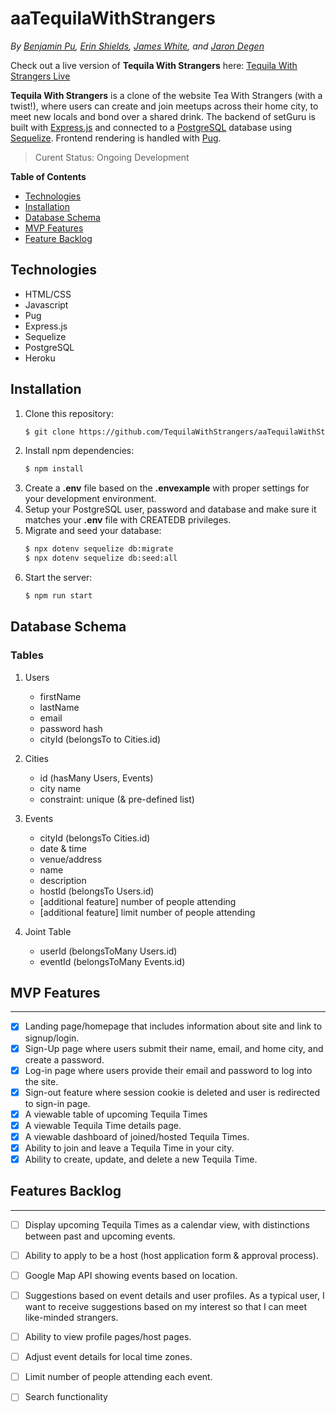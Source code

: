 # aaTequilaWithStrangers

*By [Benjamin Pu](https://bpu991.github.io./), [Erin Shields](https://erinshields.dev/), [James White](https://github.com/whitejamesthe2nd), and [Jaron Degen](http://jarondegen.com)*

Check out a live version of **Tequila With Strangers** here: [Tequila With Strangers Live](http://tequilawithstrangers.herokuapp.com/)

**Tequila With Strangers** is a clone of the website Tea With Strangers (with a twist!), where users can create and join meetups across their home city, to meet new locals and bond over a shared drink. The backend of setGuru is built with [Express.js](https://expressjs.com/) and connected to a [PostgreSQL](https://www.postgresql.org/) database using [Sequelize](https://sequelize.org/). Frontend rendering is handled with [Pug](https://pugjs.org/api/getting-started.html).

> Curent Status: Ongoing Development

**Table of Contents**
* [Technologies](#technologies)
* [Installation](#installation)
* [Database Schema](#database-schema)
* [MVP Features](#mvp-features)
* [Feature Backlog](#feature-backlog)

## Technologies
* HTML/CSS
* Javascript
* Pug
* Express.js
* Sequelize
* PostgreSQL
* Heroku

## Installation
1. Clone this repository:
    ```bash
    $ git clone https://github.com/TequilaWithStrangers/aaTequilaWithStrangers.git
    ```
2. Install npm dependencies:
    ```bash
    $ npm install
    ```
3. Create a **.env** file based on the **.envexample** with proper settings for your development environment.
4. Setup your PostgreSQL user, password and database and make sure it matches your **.env** file with CREATEDB privileges.
5. Migrate and seed your database:
    ```bash
    $ npx dotenv sequelize db:migrate
    $ npx dotenv sequelize db:seed:all
    ```
6. Start the server: 
    ```bash
    $ npm run start
    ```

## Database Schema
### Tables
1. Users
    - firstName
    - lastName
    - email
    - password hash
    - cityId (belongsTo to Cities.id)

1. Cities
    - id (hasMany Users, Events)
    - city name
    - constraint: unique (& pre-defined list)

1. Events
    - cityId (belongsTo Cities.id)
    - date & time
    - venue/address
    - name
    - description
    - hostId (belongsTo Users.id)
    - [additional feature] number of people attending
    - [additional feature] limit number of people attending

1. Joint Table
    - userId (belongsToMany Users.id)
    - eventId (belongsToMany Events.id)


## MVP Features
--------------
- [X] Landing page/homepage that includes information about site and link to signup/login. 
- [X] Sign-Up page where users submit their name, email, and home city, and create a password. 
- [X] Log-in page where users provide their email and password to log into the site. 
- [X] Sign-out feature where session cookie is deleted and user is redirected to sign-in page. 
- [X] A viewable table of upcoming Tequila Times
- [X] A viewable Tequila Time details page.  
- [X] A viewable dashboard of joined/hosted Tequila Times. 
- [X] Ability to join and leave a Tequila Time in your city. 
- [X] Ability to create, update, and delete a new Tequila Time. 

## Features Backlog
-------------------
- [ ] Display upcoming Tequila Times as a calendar view, with distinctions between past and upcoming events. 
- [ ] Ability to apply to be a host (host application form & approval process).
- [ ] Google Map API showing events based on location.
- [ ] Suggestions based on event details and user profiles. As a typical user, I want to receive suggestions based on my interest so that I can meet like-minded strangers. 
- [ ] Ability to view profile pages/host pages. 
- [ ] Adjust event details for local time zones. 
- [ ] Limit number of people attending each event. 
- [ ] Search functionality




